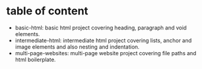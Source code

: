 # table of content
- basic-html: basic html project covering heading, paragraph and void elements.
- intermediate-html: intermediate html project covering lists, anchor and image elements and also nesting and indentation.
- multi-page-websites: multi-page website project covering file paths and html boilerplate.

